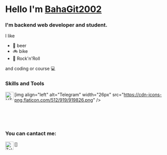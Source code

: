 # Hello I'm [BahaGit2002](https://github.com/BahaGit2002)
### I'm backend web developer and student.

I like
- :beer: beer
- :bike: bike
- :metal: Rock'n'Roll

and coding or course :computer:

### Skills and Tools

<img align="left" alt="HTML5" width="26px" 
src="https://cdn4.iconfinder.com/data/icons/flat-brand-logo-2/512/html5-512.png" />
[img align="left" alt="Telegram" width="26px" 
src="https://cdn-icons-png.flaticon.com/512/919/919826.png" />

<br/>
<br/>
<br/>

### You can cantact me:

[<img align="left" alt="Telegram" width="26px" src="https://upload.wikimedia.org/wikipedia/commons/thumb/8/82/Telegram_logo.svg/2048px-Telegram_logo.svg.png" />]
